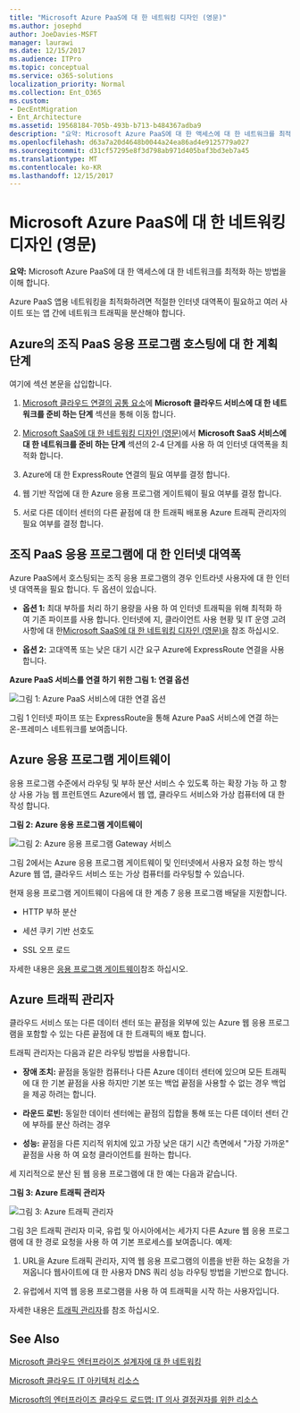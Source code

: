 ```yaml
---
title: "Microsoft Azure PaaS에 대 한 네트워킹 디자인 (영문)"
ms.author: josephd
author: JoeDavies-MSFT
manager: laurawi
ms.date: 12/15/2017
ms.audience: ITPro
ms.topic: conceptual
ms.service: o365-solutions
localization_priority: Normal
ms.collection: Ent_O365
ms.custom:
- DecEntMigration
- Ent_Architecture
ms.assetid: 19568184-705b-493b-b713-b484367adba9
description: "요약: Microsoft Azure PaaS에 대 한 액세스에 대 한 네트워크를 최적화 하는 방법을 이해 합니다."
ms.openlocfilehash: d63a7a20d4648b0044a24ea86ad4e9125779a027
ms.sourcegitcommit: d31cf57295e8f3d798ab971d405baf3bd3eb7a45
ms.translationtype: MT
ms.contentlocale: ko-KR
ms.lasthandoff: 12/15/2017
---
```

# <a name="designing-networking-for-microsoft-azure-paas"></a>Microsoft Azure PaaS에 대 한 네트워킹 디자인 (영문)

 **요약:** Microsoft Azure PaaS에 대 한 액세스에 대 한 네트워크를 최적화 하는 방법을 이해 합니다.
  
Azure PaaS 앱용 네트워킹을 최적화하려면 적절한 인터넷 대역폭이 필요하고 여러 사이트 또는 앱 간에 네트워크 트래픽을 분산해야 합니다.
  
## <a name="planning-steps-for-hosting-organization-paas-applications-in-azure"></a>Azure의 조직 PaaS 응용 프로그램 호스팅에 대 한 계획 단계

여기에 섹션 본문을 삽입합니다.
  
1. [Microsoft 클라우드 연결의 공통 요소](common-elements-of-microsoft-cloud-connectivity.md)에 **Microsoft 클라우드 서비스에 대 한 네트워크를 준비 하는 단계** 섹션을 통해 이동 합니다.
    
2. [Microsoft SaaS에 대 한 네트워킹 디자인 (영문)](designing-networking-for-microsoft-saas.md)에서 **Microsoft SaaS 서비스에 대 한 네트워크를 준비 하는 단계** 섹션의 2-4 단계를 사용 하 여 인터넷 대역폭을 최적화 합니다.
    
3. Azure에 대 한 ExpressRoute 연결의 필요 여부를 결정 합니다.
    
4. 웹 기반 작업에 대 한 Azure 응용 프로그램 게이트웨이 필요 여부를 결정 합니다.
    
5. 서로 다른 데이터 센터의 다른 끝점에 대 한 트래픽 배포용 Azure 트래픽 관리자의 필요 여부를 결정 합니다.
    
## <a name="internet-bandwidth-for-organization-paas-applications"></a>조직 PaaS 응용 프로그램에 대 한 인터넷 대역폭

Azure PaaS에서 호스팅되는 조직 응용 프로그램의 경우 인트라넷 사용자에 대 한 인터넷 대역폭을 필요 합니다. 두 옵션이 있습니다.
  
- **옵션 1:** 최대 부하를 처리 하기 용량을 사용 하 여 인터넷 트래픽을 위해 최적화 하 여 기존 파이프를 사용 합니다. 인터넷에 지, 클라이언트 사용 현황 및 IT 운영 고려 사항에 대 한[Microsoft SaaS에 대 한 네트워킹 디자인 (영문)을](designing-networking-for-microsoft-saas.md) 참조 하십시오.
    
- **옵션 2:** 고대역폭 또는 낮은 대기 시간 요구 Azure에 ExpressRoute 연결을 사용 합니다.
    
**Azure PaaS 서비스를 연결 하기 위한 그림 1: 연결 옵션**

![그림 1: Azure PaaS 서비스에 대한 연결 옵션](images/Network_Poster/PaaS1.png)
  
그림 1 인터넷 파이프 또는 ExpressRoute을 통해 Azure PaaS 서비스에 연결 하는 온-프레미스 네트워크를 보여줍니다.
  
## <a name="azure-application-gateway"></a>Azure 응용 프로그램 게이트웨이

응용 프로그램 수준에서 라우팅 및 부하 분산 서비스 수 있도록 하는 확장 가능 하 고 항상 사용 가능 웹 프런트엔드 Azure에서 웹 앱, 클라우드 서비스와 가상 컴퓨터에 대 한 작성 합니다. 
  
**그림 2: Azure 응용 프로그램 게이트웨이**

![그림 2: Azure 응용 프로그램 Gateway 서비스](images/Network_Poster/PaaS2.png)
  
그림 2에서는 Azure 응용 프로그램 게이트웨이 및 인터넷에서 사용자 요청 하는 방식 Azure 웹 앱, 클라우드 서비스 또는 가상 컴퓨터를 라우팅할 수 있습니다.
  
현재 응용 프로그램 게이트웨이 다음에 대 한 계층 7 응용 프로그램 배달을 지원합니다.
  
- HTTP 부하 분산
    
- 세션 쿠키 기반 선호도
    
- SSL 오프 로드
    
자세한 내용은 [응용 프로그램 게이트웨이](https://docs.microsoft.com/azure/application-gateway/application-gateway-introduction)참조 하십시오.
  
## <a name="azure-traffic-manager"></a>Azure 트래픽 관리자

클라우드 서비스 또는 다른 데이터 센터 또는 끝점을 외부에 있는 Azure 웹 응용 프로그램을 포함할 수 있는 다른 끝점에 대 한 트래픽의 배포 합니다.
  
트래픽 관리자는 다음과 같은 라우팅 방법을 사용합니다.
  
- **장애 조치:** 끝점을 동일한 컴퓨터나 다른 Azure 데이터 센터에 있으며 모든 트래픽에 대 한 기본 끝점을 사용 하지만 기본 또는 백업 끝점을 사용할 수 없는 경우 백업을 제공 하려는 합니다.
    
- **라운드 로빈:** 동일한 데이터 센터에는 끝점의 집합을 통해 또는 다른 데이터 센터 간에 부하를 분산 하려는 경우
    
- **성능:** 끝점을 다른 지리적 위치에 있고 가장 낮은 대기 시간 측면에서 "가장 가까운" 끝점을 사용 하 여 요청 클라이언트를 원하는 합니다.
    
세 지리적으로 분산 된 웹 응용 프로그램에 대 한 예는 다음과 같습니다.
  
**그림 3: Azure 트래픽 관리자**

![그림 3: Azure 트래픽 관리자](images/Network_Poster/PaaS3.png)
  
그림 3은 트래픽 관리자 미국, 유럽 및 아시아에서는 세가지 다른 Azure 웹 응용 프로그램에 대 한 경로 요청을 사용 하 여 기본 프로세스를 보여줍니다. 예제:
  
1. URL을 Azure 트래픽 관리자, 지역 웹 응용 프로그램의 이름을 반환 하는 요청을 가져옵니다 웹사이트에 대 한 사용자 DNS 쿼리 성능 라우팅 방법을 기반으로 합니다.
    
2. 유럽에서 지역 웹 응용 프로그램을 사용 하 여 트래픽을 시작 하는 사용자입니다.
    
자세한 내용은 [트래픽 관리자](https://docs.microsoft.com/azure/traffic-manager/traffic-manager-overview)를 참조 하십시오.
  
## <a name="see-also"></a>See Also

[Microsoft 클라우드 엔터프라이즈 설계자에 대 한 네트워킹](microsoft-cloud-networking-for-enterprise-architects.md)
  
[Microsoft 클라우드 IT 아키텍처 리소스](microsoft-cloud-it-architecture-resources.md)

[Microsoft의 엔터프라이즈 클라우드 로드맵: IT 의사 결정권자를 위한 리소스](https://sway.com/FJ2xsyWtkJc2taRD)



